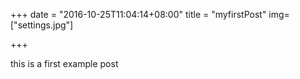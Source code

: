 +++
date = "2016-10-25T11:04:14+08:00"
title = "myfirstPost"
img=["settings.jpg"]

+++

this is a first example post

